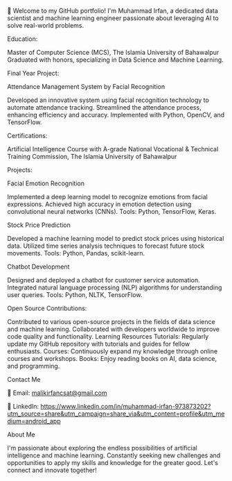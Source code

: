 👋 Welcome to my GitHub portfolio! I'm Muhammad Irfan, a dedicated data scientist and machine learning engineer passionate about leveraging AI to solve real-world problems.

Education:

Master of Computer Science (MCS), The Islamia University of Bahawalpur
Graduated with honors, specializing in Data Science and Machine Learning.

Final Year Project:

Attendance Management System by Facial Recognition

Developed an innovative system using facial recognition technology to automate attendance tracking.
Streamlined the attendance process, enhancing efficiency and accuracy.
Implemented with Python, OpenCV, and TensorFlow.

Certifications:

Artificial Intelligence Course with A-grade
National Vocational & Technical Training Commission, The Islamia University of Bahawalpur

Projects:

Facial Emotion Recognition

Implemented a deep learning model to recognize emotions from facial expressions.
Achieved high accuracy in emotion detection using convolutional neural networks (CNNs).
Tools: Python, TensorFlow, Keras.

Stock Price Prediction

Developed a machine learning model to predict stock prices using historical data.
Utilized time series analysis techniques to forecast future stock movements.
Tools: Python, Pandas, scikit-learn.

Chatbot Development

Designed and deployed a chatbot for customer service automation.
Integrated natural language processing (NLP) algorithms for understanding user queries.
Tools: Python, NLTK, TensorFlow.

Open Source Contributions:

Contributed to various open-source projects in the fields of data science and machine learning.
Collaborated with developers worldwide to improve code quality and functionality.
Learning Resources
Tutorials: Regularly update my GitHub repository with tutorials and guides for fellow enthusiasts.
Courses: Continuously expand my knowledge through online courses and workshops.
Books: Enjoy reading books on AI, data science, and programming.

Contact Me

📧 Email: 
malikirfancsat@gmail.com

🔗 LinkedIn: https://www.linkedin.com/in/muhammad-irfan-973873202?utm_source=share&utm_campaign=share_via&utm_content=profile&utm_medium=android_app


About Me

I'm passionate about exploring the endless possibilities of artificial intelligence and machine learning. Constantly seeking new challenges and opportunities to apply my skills and knowledge for the greater good. Let's connect and innovate together!

